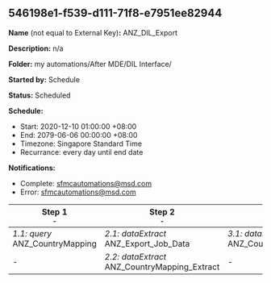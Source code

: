 ## 546198e1-f539-d111-71f8-e7951ee82944

**Name** (not equal to External Key)**:** ANZ_DIL_Export

**Description:** n/a

**Folder:** my automations/After MDE/DIL Interface/

**Started by:** Schedule

**Status:** Scheduled

**Schedule:**

* Start: 2020-12-10 01:00:00 +08:00
* End: 2079-06-06 00:00:00 +08:00
* Timezone: Singapore Standard Time
* Recurrance: every day until end date

**Notifications:**

* Complete: sfmcautomations@msd.com
* Error: sfmcautomations@msd.com

| Step 1<br>_<small>-</small>_ | Step 2<br>_<small>-</small>_ | Step 3<br>_<small>-</small>_ | Step 4<br>_<small>-</small>_ |
| --- | --- | --- | --- |
| _1.1: query_<br>ANZ_CountryMapping | _2.1: dataExtract_<br>ANZ_Export_Job_Data | _3.1: dataExtract_<br>ANZ_CountryMapping_Convert | _4.1: fileTransfer_<br>ANZ_Export_Outbound_Data |
| - | _2.2: dataExtract_<br>ANZ_CountryMapping_Extract | - | _4.2: fileTransfer_<br>ANZ_CountryMapping_Transfer |
